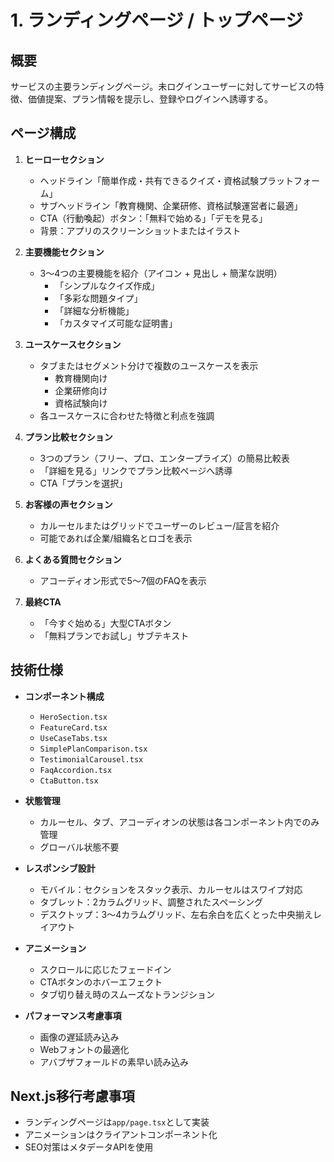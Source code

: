 # 1. ランディングページ / トップページ

## 概要
サービスの主要ランディングページ。未ログインユーザーに対してサービスの特徴、価値提案、プラン情報を提示し、登録やログインへ誘導する。

## ページ構成
1. **ヒーローセクション**
   - ヘッドライン「簡単作成・共有できるクイズ・資格試験プラットフォーム」
   - サブヘッドライン「教育機関、企業研修、資格試験運営者に最適」
   - CTA（行動喚起）ボタン：「無料で始める」「デモを見る」
   - 背景：アプリのスクリーンショットまたはイラスト

2. **主要機能セクション**
   - 3〜4つの主要機能を紹介（アイコン + 見出し + 簡潔な説明）
     - 「シンプルなクイズ作成」
     - 「多彩な問題タイプ」
     - 「詳細な分析機能」
     - 「カスタマイズ可能な証明書」

3. **ユースケースセクション**
   - タブまたはセグメント分けで複数のユースケースを表示
     - 教育機関向け
     - 企業研修向け
     - 資格試験向け
   - 各ユースケースに合わせた特徴と利点を強調

4. **プラン比較セクション**
   - 3つのプラン（フリー、プロ、エンタープライズ）の簡易比較表
   - 「詳細を見る」リンクでプラン比較ページへ誘導
   - CTA「プランを選択」

5. **お客様の声セクション**
   - カルーセルまたはグリッドでユーザーのレビュー/証言を紹介
   - 可能であれば企業/組織名とロゴを表示

6. **よくある質問セクション**
   - アコーディオン形式で5〜7個のFAQを表示

7. **最終CTA**
   - 「今すぐ始める」大型CTAボタン
   - 「無料プランでお試し」サブテキスト

## 技術仕様
- **コンポーネント構成**
  - `HeroSection.tsx`
  - `FeatureCard.tsx`
  - `UseCaseTabs.tsx`
  - `SimplePlanComparison.tsx`
  - `TestimonialCarousel.tsx`
  - `FaqAccordion.tsx`
  - `CtaButton.tsx`

- **状態管理**
  - カルーセル、タブ、アコーディオンの状態は各コンポーネント内でのみ管理
  - グローバル状態不要

- **レスポンシブ設計**
  - モバイル：セクションをスタック表示、カルーセルはスワイプ対応
  - タブレット：2カラムグリッド、調整されたスペーシング
  - デスクトップ：3〜4カラムグリッド、左右余白を広くとった中央揃えレイアウト

- **アニメーション**
  - スクロールに応じたフェードイン
  - CTAボタンのホバーエフェクト
  - タブ切り替え時のスムーズなトランジション

- **パフォーマンス考慮事項**
  - 画像の遅延読み込み
  - Webフォントの最適化
  - アバブザフォールドの素早い読み込み

## Next.js移行考慮事項
- ランディングページは`app/page.tsx`として実装
- アニメーションはクライアントコンポーネント化
- SEO対策はメタデータAPIを使用